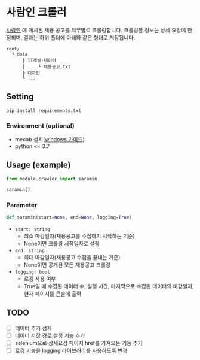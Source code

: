 # 사람인 크롤러
[사람인](https://www.saramin.co.kr/zf_user/) 에 게시된 채용 공고를 직무별로 크롤링합니다. 크롤링할 정보는 상세 요강에 한정되며, 결과는 하위 폴더에 아래와 같은 형태로 저장됩니다.
```text
root/
  └ data
      ├ IT개발·데이터
      │     └ 채용공고.txt
      ├ 디자인
      └ ...
```
## Setting
```shell
pip install requirements.txt
```

### Environment (optional)

- mecab 설치([windows 가이드](https://cleancode-ws.tistory.com/97))
- python <= 3.7

## Usage (example)
```python
from module.crawler import saramin

saramin()
```
### Parameter
```python
def saramin(start=None, end=None, logging=True)
```
- `start: string`
    - 최소 마감일자(채용공고를 수집하기 시작하는 기준)
    - None이면 크롤링 시작일자로 설정
- `end: string`
    - 최대 마감일자(채용공고 수집을 끝내는 기준)
    - None이면 공개된 모든 채용공고 크롤링
- `logging: bool`  
    - 로깅 사용 여부
    - True일 때 수집된 데이터 수, 실행 시간, 마지막으로 수집된 데이터의 마감일자, 현재 페이지를 콘솔에 출력

## TODO
- [ ] 데이터 추가 정제
- [ ] 데이터 저장 경로 설정 기능 추가 
- [ ] selenium으로 상세요강 페이지 href를 가져오는 기능 추가
- [ ] 로깅 기능을 logging 라이브러리를 사용하도록 변경